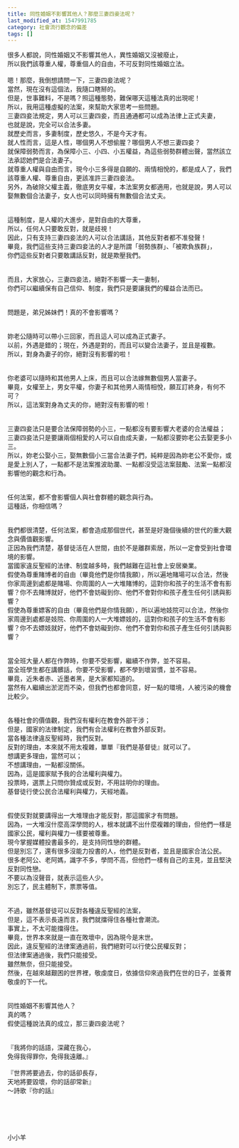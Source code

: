 ```yaml
---
title: 同性婚姻不影響其他人？那麼三妻四妾法呢？
last_modified_at: 1547991785
category: 社會流行觀念的偏差
tags: []
---
```


很多人都說，同性婚姻又不影響其他人，異性婚姻又沒被廢止，<br>所以我們該尊重人權，尊重個人的自由，不可反對同性婚姻立法。<br><br>嗯！那麼，我倒想請問一下，三妻四妾法呢？<br>當然，現在沒有這個法，我隨口瞎掰的。<br>但是，世事難料，不是嗎？照這種態勢，難保哪天這種法真的出現呢！<br>所以，我用這種虛擬的法案，來幫助大家思考一些問題。<br><!--more-->三妻四妾法規定，男人可以三妻四妾，而且通通都可以成為法律上正式夫妻，<br>也就是說，完全可以合法多妻。<br>就歷史而言，多妻制度，歷史悠久，不是今天才有。<br>就人性而言，這是人性，哪個男人不想偷腥？哪個男人不想三妻四妾？<br>就保障弱勢而言，為保障小三、小四、小五權益，為這些弱勢群體出聲，當然該立法承認她們是合法妻子。<br>就尊重人權與自由而言，現今小三多得是自願的、兩情相悅的，都是成人了，我們該尊重人權、尊重自由，更該准許三妻四妾法。<br>另外，為破除父權主義，徹底男女平權，本法案男女都適用，也就是說，男人可以娶無數個合法妻子，女人也可以同時擁有無數個合法丈夫。<br><br><br>這種制度，是人權的大進步，是對自由的大尊重，<br>所以，任何人只要敢反對，就是歧視！<br>因此，只有支持三妻四妾法的人可以合法講話，其他反對者都不准發聲！<br>畢竟，我們這些支持三妻四妾法的人才是所謂「弱勢族群」、「被欺負族群」，<br>你們這些反對者只要敢講話反對，就是欺壓我們。<br><br><br>而且，大家放心，三妻四妾法，絕對不影響一夫一妻制，<br>你們可以繼續保有自己信仰、制度，我們只是要讓我們的權益合法而已。<br><br><br>問題是，弟兄姊妹們！真的不會影響嗎？<br><br><br>妳老公隨時可以帶小三回家，而且這人可以成為正式妻子。<br>以前，外遇是錯的；現在，外遇是對的，而且可以變合法妻子，並且是複數。<br>所以，對身為妻子的你，絕對沒有影響的啦！<br><br><br>你老婆可以隨時和其他男人上床，而且可以合法嫁無數個男人當妻子。<br>畢竟，女權至上，男女平權，你妻子和其他男人兩情相悅，願互訂終身，有何不可？<br>所以，這法案對身為丈夫的你，絕對沒有影響的啦！<br><br><br>三妻四妾法只是要合法保障弱勢的小三，一點都沒有要影響大老婆的合法權益；<br>三妻四妾法只是要讓兩個相愛的人可以自由成夫妻，一點都沒要妳老公去娶更多小三。<br>所以，妳老公娶小三，娶無數個小三當合法妻子們，純粹是因為妳老公不愛你，或是愛上別人了，一點都不是法案推波助瀾、一點都沒受這法案鼓勵、法案一點都沒影響他的觀念和行為。<br><br><br>任何法案，都不會影響個人與社會群體的觀念與行為。<br>這種話，你相信嗎？<br><br><br>我們都很清楚，任何法案，都會造成那個世代，甚至是好幾個後續的世代的重大觀念與價值觀影響。<br>正因為我們清楚，基督徒活在人世間，由於不是離群索居，所以一定會受到社會環境的影響。<br>當國家違反聖經的法律、制度越多時，我們越難在這社會上安居樂業。<br>假使為尊重賭博者的自由（畢竟他們是你情我願），所以遍地賭場可以合法，然後你家周邊到處都是賭場、你周圍的人一大堆賭博的，這對你和孩子的生活不會有影響？你不去賭博就好，他們不會妨礙到你、他們不會對你和孩子產生任何引誘與影響？<br>假使為尊重嫖客的自由（畢竟他們是你情我願），所以遍地妓院可以合法，然後你家周邊到處都是妓院、你周圍的人一大堆嫖妓的，這對你和孩子的生活不會有影響？你不去嫖妓就好，他們不會妨礙到你、他們不會對你和孩子產生任何引誘與影響？<br><br><br>當全班大量人都在作弊時，你要不受影響，繼續不作弊，並不容易。<br>當全班學生都在講髒話，你要不受影響，都不學到壞習慣，並不容易。<br>畢竟，近朱者赤、近墨者黑，是大家都知道的。<br>當然有人繼續出淤泥而不染，但我們也都會同意，好一點的環境，人被污染的機會比較少。<br><br><br>各種社會的價值觀，我們沒有權利在教會外部干涉；<br>但是，國家的法律制定，我們有合法權利在教會外部反對。<br>當各種法律違反聖經時，我們反對。<br>反對的理由，本來就不用太複雜，單單『我們是基督徒』就可以了。<br>想講更多理由，當然可以；<br>不想講理由，一點都沒關係。<br>因為，這是國家賦予我的合法權利與權力。<br>投票時，選票上只問你贊成或反對，不用註明你的理由。<br>基督徒行使公民合法權利與權力，天經地義。<br><br><br>假使反對就要講得出一大堆理由才能反對，那這國家才有問題。<br>因為，一大堆沒什麼高深學問的人，根本就講不出什麼複雜的理由，但他們一樣是國家公民，權利與權力一樣要被尊重。<br>現今掌握媒體投書最多的，是支持同性戀的群體。<br>但是別忘了，還有很多沒能力投書的人，他們是反對者，並且是國家合法公民。<br>很多老阿公、老阿媽，識字不多，學問不高，但他們一樣有自己的主見，並且堅決反對同性戀。<br>不要以為沒聲音，就表示這些人少。<br>別忘了，民主體制下，票票等值。<br><br><br>不過，雖然基督徒可以反對各種違反聖經的法案，<br>但是，這不表示長遠而言，我們就擋得住各種社會潮流。<br>事實上，不太可能擋得住。<br>畢竟，世界本來就是一直在敗壞中，因為現今是末世。<br>因此，違反聖經的法律案通過前，我們絕對可以行使公民權反對；<br>但法律案通過後，我們只能接受。<br>雖然無奈，但只能接受。<br>然後，在越來越艱困的世界裡，敬虔度日，依據信仰來過我們在世的日子，並養育敬虔的下一代。<br><br><br>同性婚姻不影響其他人？<br>真的嗎？<br>假使這種說法真的成立，那三妻四妾法呢？<br><br><br>『我將你的話語，深藏在我心，<br>免得我得罪你，免得我遠離。』<br><br>『世界將要過去，你的話卻長存，<br>天地將要毀壞，你的話卻常新』<br>～詩歌『你的話』<br><br><br><br><br><br>小小羊<br><br><br><br><br><br><br><br>
